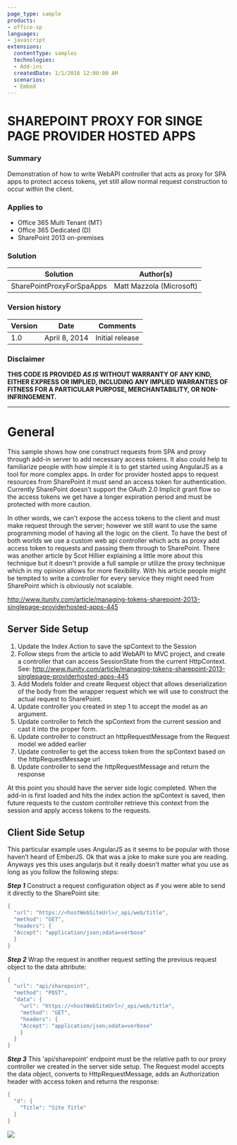 ```yaml
---
page_type: sample
products:
- office-sp
languages:
- javascript
extensions:
  contentType: samples
  technologies:
  - Add-ins
  createdDate: 1/1/2016 12:00:00 AM
  scenarios:
  - Embed
---
```

# SHAREPOINT PROXY FOR SINGE PAGE PROVIDER HOSTED APPS  #

### Summary ###
Demonstration of how to write WebAPI controller that acts as proxy for SPA apps to protect access tokens, yet still allow normal request construction to occur within the client.

### Applies to ###
-  Office 365 Multi Tenant (MT)
-  Office 365 Dedicated (D)
-  SharePoint 2013 on-premises


### Solution ###
Solution | Author(s)
---------|----------
SharePointProxyForSpaApps | Matt Mazzola (Microsoft)

### Version history ###
Version  | Date | Comments
---------| -----| --------
1.0  | April 8, 2014 | Initial release

### Disclaimer ###
**THIS CODE IS PROVIDED *AS IS* WITHOUT WARRANTY OF ANY KIND, EITHER EXPRESS OR IMPLIED, INCLUDING ANY IMPLIED WARRANTIES OF FITNESS FOR A PARTICULAR PURPOSE, MERCHANTABILITY, OR NON-INFRINGEMENT.**


----------

# General #
This sample shows how one construct requests from SPA and proxy through add-in server to add necessary access tokens. It also could help to familiarize people with how simple it is to get started using AngularJS as a tool for more complex apps.
In order for provider hosted apps to request resources from SharePoint it must send an access token for authentication.  Currently SharePoint doesn't support the OAuth 2.0 Implicit grant flow so the access tokens we get have a longer expiration period and must be protected with more caution.

In other words, we can't expose the access tokens to the client and must make request through the server; however we still want to use the same programming model of having all the logic on the client. To have the best of both worlds we use a custom web api controller which acts as proxy add access token to requests and passing them through to SharePoint.
There was another article by Scot Hillier explaining a little more about this technique but it doesn't provide a full sample or utilize the proxy technique which in my opinion allows for more flexibility.  With his article people might be tempted to write a controller for every service they might need from SharePoint which is obviously not scalable.

http://www.itunity.com/article/managing-tokens-sharepoint-2013-singlepage-providerhosted-apps-445
 



## Server Side Setup ##
1.	Update the Index Action to save the spContext to the Session
2.	Follow steps from the article to add WebAPI to MVC project, and create a controller that can access SessionState from the current HttpContext. 
See: http://www.itunity.com/article/managing-tokens-sharepoint-2013-singlepage-providerhosted-apps-445
3.	Add Models folder and create Request object that allows deserialization of the body from the wrapper request which we will use to construct the actual request to SharePoint.
4.	Update controller you created in step 1 to accept the model as an argument.
5.	Update controller to fetch the spContext from the current session and cast it into the proper form.
6.	Update controller to construct an httpRequestMessage from the Request model we added earlier
7.	Update controller to get the access token from the spContext based on the httpRequestMessage url
8.	Update controller to send the httpRequestMessage and return the response

At this point you should have the server side logic completed. When the add-in is first loaded and hits the index action the spContext is saved, then future requests to the custom controller retrieve this context from the session and apply access tokens to the requests.

## Client Side Setup ##
This particular example uses AngularJS as it seems to be popular with those haven’t heard of EmberJS. Ok that was a joke to make sure you are reading. Anyways yes this uses angularjs but it really doesn’t matter what you use as long as you follow the following steps:

***Step 1***
Construct a request configuration object as if you were able to send it directly to the SharePoint site:

```C#
{
  "url": "https://<hostWebSiteUrl>/_api/web/title",
  "method": "GET",
  "headers": {
  "Accept": "application/json;odata=verbose"
  }
}

```
***Step 2***
Wrap the request in another request setting the previous request object to the data attribute:

```C#
{
  "url": "api/sharepoint",
  "method": "POST",
  "data": {
  	"url": "https://<hostWebSiteUrl>/_api/web/title",
    "method": "GET",
    "headers": {
    "Accept": "application/json;odata=verbose"
    }
  }
}

```

***Step 3***
This 'api/sharepoint' endpoint must be the relative path to our proxy controller we created in the server side setup. The Request model accepts the data object, converts to HttpRequestMessage, adds an Authorization header with access token and returns the response:

```C#
{
  "d": {
    "Title": "Site Title"
  }
}
```

<img src="https://telemetry.sharepointpnp.com/pnp/samples/Core.SharePointProxyForSpaApps" />